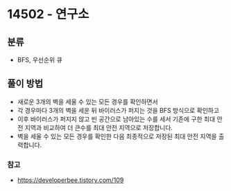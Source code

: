 # 14502 - 연구소

## 분류
- BFS, 우선순위 큐

## 풀이 방법
- 새로운 3개의 벽을 세울 수 있는 모든 경우를 확인하면서
- 각 경우마다 3개의 벽을 세운 뒤 바이러스가 퍼지는 것을 BFS 방식으로 확인하고
- 이후 바이러스가 퍼지지 않고 빈 공간으로 남아있는 수를 세서 기존에 구한 최대 안전 지역과 비교하여 더 큰수를 최대 안전 지역으로 저장합니다.
- 벽을 세울 수 있는 모든 경우를 확인한 다음 최종적으로 저장된 최대 안전 지역을 출력합니다.

### 참고
- https://developerbee.tistory.com/109
